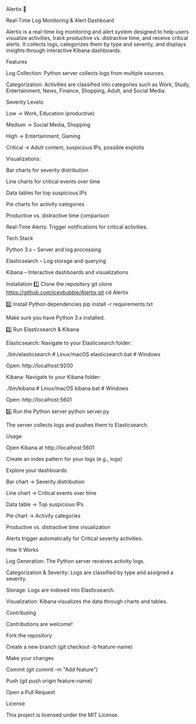 Alertix 🚀

Real-Time Log Monitoring & Alert Dashboard

Alertix is a real-time log monitoring and alert system designed to help users visualize activities, track productive vs. distractive time, and receive critical alerts. It collects logs, categorizes them by type and severity, and displays insights through interactive Kibana dashboards.

Features

Log Collection: Python server collects logs from multiple sources.

Categorization: Activities are classified into categories such as Work, Study, Entertainment, News, Finance, Shopping, Adult, and Social Media.

Severity Levels:

Low → Work, Education (productive)

Medium → Social Media, Shopping

High → Entertainment, Gaming

Critical → Adult content, suspicious IPs, possible exploits

Visualizations:

Bar charts for severity distribution

Line charts for critical events over time

Data tables for top suspicious IPs

Pie charts for activity categories

Productive vs. distractive time comparison

Real-Time Alerts: Trigger notifications for critical activities.

Tech Stack

Python 3.x – Server and log processing

Elasticsearch – Log storage and querying

Kibana – Interactive dashboards and visualizations

Installation
1️⃣ Clone the repository
git clone https://github.com/iceybubble/Alertix.git
cd Alertix

2️⃣ Install Python dependencies
pip install -r requirements.txt


Make sure you have Python 3.x installed.

3️⃣ Run Elasticsearch & Kibana

Elasticsearch:
Navigate to your Elasticsearch folder:

./bin/elasticsearch   # Linux/macOS
elasticsearch.bat     # Windows


Open: http://localhost:9200

Kibana:
Navigate to your Kibana folder:

./bin/kibana   # Linux/macOS
kibana.bat     # Windows


Open: http://localhost:5601

4️⃣ Run the Python server
python server.py


The server collects logs and pushes them to Elasticsearch.

Usage

Open Kibana at http://localhost:5601

Create an index pattern for your logs (e.g., logs)

Explore your dashboards:

Bar chart → Severity distribution

Line chart → Critical events over time

Data table → Top suspicious IPs

Pie chart → Activity categories

Productive vs. distractive time visualization

Alerts trigger automatically for Critical severity activities.



How It Works

Log Generation: The Python server receives activity logs.

Categorization & Severity: Logs are classified by type and assigned a severity.

Storage: Logs are indexed into Elasticsearch.

Visualization: Kibana visualizes the data through charts and tables.


Contributing

Contributions are welcome!


Fork the repository

Create a new branch (git checkout -b feature-name)

Make your changes

Commit (git commit -m "Add feature")

Push (git push origin feature-name)

Open a Pull Request


License

This project is licensed under the MIT License.
